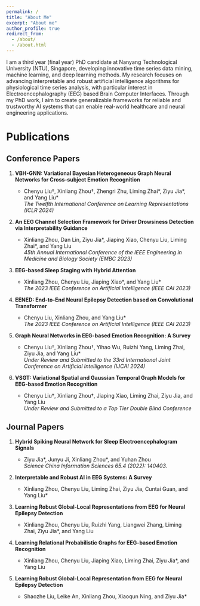 ```yaml
---
permalink: /
title: "About Me"
excerpt: "About me"
author_profile: true
redirect_from: 
  - /about/
  - /about.html
---
```


I am a third year (final year) PhD candidate at Nanyang Technological University (NTU), Singapore, developing innovative time series data mining, machine learning, and deep learning methods. My research focuses on advancing interpretable and robust artificial intelligence algorithms for physiological time series analysis, with particular interest in Electroencephalography (EEG) based Brain Computer Interfaces. Through my PhD work, I aim to create generalizable frameworks for reliable and trustworthy AI systems that can enable real-world healthcare and neural engineering applications.

Publications
======

Conference Papers
------
1. **VBH-GNN: Variational Bayesian Heterogeneous Graph Neural Networks for Cross-subject Emotion Recognition**  
   - Chenyu Liu†, Xinliang Zhou†, Zhengri Zhu, Liming Zhai*, Ziyu Jia*, and Yang Liu*  
   *The Twelfth International Conference on Learning Representations (ICLR 2024)*

2. **An EEG Channel Selection Framework for Driver Drowsiness Detection via Interpretability Guidance**  
   - Xinliang Zhou, Dan Lin, Ziyu Jia*, Jiaping Xiao, Chenyu Liu, Liming Zhai*, and Yang Liu  
   *45th Annual International Conference of the IEEE Engineering in Medicine and Biology Society (EMBC 2023)*

3. **EEG-based Sleep Staging with Hybrid Attention**  
   - Xinliang Zhou, Chenyu Liu, Jiaping Xiao*, and Yang Liu*  
   *The 2023 IEEE Conference on Artificial Intelligence (IEEE CAI 2023)*

4. **EENED: End-to-End Neural Epilepsy Detection based on Convolutional Transformer**  
   - Chenyu Liu, Xinliang Zhou, and Yang Liu*  
   *The 2023 IEEE Conference on Artificial Intelligence (IEEE CAI 2023)*

5. **Graph Neural Networks in EEG-based Emotion Recognition: A Survey**  
    - Chenyu Liu†, Xinliang Zhou†, Yihao Wu, Ruizhi Yang, Liming Zhai, Ziyu Jia, and Yang Liu*  
    *Under Review and Submitted to the 33rd International Joint Conference on Artificial Intelligence (IJCAI 2024)*

6. **VSGT: Variational Spatial and Gaussian Temporal Graph Models for EEG-based Emotion Recognition**  
    - Chenyu Liu†, Xinliang Zhou†, Jiaping Xiao, Liming Zhai, Ziyu Jia, and Yang Liu  
    *Under Review and Submitted to a Top Tier Double Blind Conference*


Journal Papers
------
1. **Hybrid Spiking Neural Network for Sleep Electroencephalogram Signals**  
   - Ziyu Jia*, Junyu Ji, Xinliang Zhou*, and Yuhan Zhou  
   *Science China Information Sciences 65.4 (2022): 140403.*

2. **Interpretable and Robust AI in EEG Systems: A Survey**  
   - Xinliang Zhou, Chenyu Liu, Liming Zhai, Ziyu Jia, Cuntai Guan, and Yang Liu*  
   <!-- *Under Review and Submitted to IEEE Transactions on Neural Networks and Learning Systems (IEEE TNNLS)* -->
   

3. **Learning Robust Global-Local Representations from EEG for Neural Epilepsy Detection**  
   - Xinliang Zhou, Chenyu Liu, Ruizhi Yang, Liangwei Zhang, Liming Zhai, Ziyu Jia*, and Yang Liu  
   <!-- *Under Review and Submitted to IEEE Transactions on Neural Artificial Intelligence (IEEE TAI)* -->

4. **Learning Relational Probabilistic Graphs for EEG-based Emotion Recognition**  
   - Xinliang Zhou, Chenyu Liu, Jiaping Xiao, Liming Zhai, Ziyu Jia*, and Yang Liu  
   <!-- *Under Review and Submitted to IEEE Transactions on Affective Computing (IEEE TAFFC)* -->

5. **Learning Robust Global-Local Representation from EEG for Neural Epilepsy Detection**  
   - Shaozhe Liu, Leike An, Xinliang Zhou, Xiaoqun Ning, and Ziyu Jia*  
   <!-- *Under Review and Submitted to IEEE Transactions on Neural Cybernetics (IEEE TCYB)* -->


